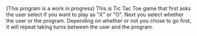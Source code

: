 (This program is a work in progress)
This is Tic Tac Toe game that first asks the user select if you want to play as "X" or "O". Next you select whether the user or the program. Depending on whether or not you chose to go first, it will repeat taking turns between the user and the program.
